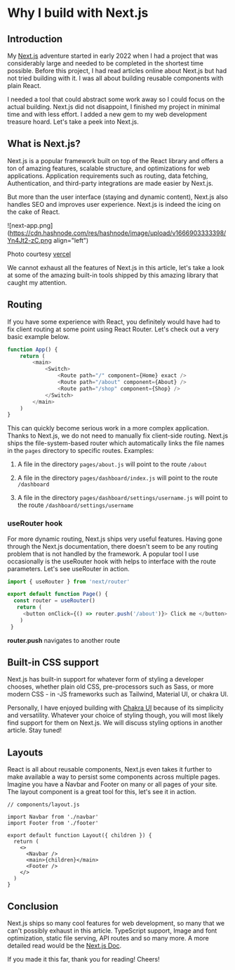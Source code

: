# Why I build with Next.js

## Introduction

My [Next.js](https://nextjs.org/docs) adventure started in early 2022 when I had a project that was considerably large and needed to be completed in the shortest time possible. Before this project, I had read articles online about Next.js but had not tried building with it. I was all about building reusable components with plain React.

I needed a tool that could abstract some work away so I could focus on the actual building. Next.js did not disappoint, I finished my project in minimal time and with less effort. I added a new gem to my web development treasure hoard. Let's take a peek into Next.js.

## What is Next.js?

Next.js is a popular framework built on top of the React library and offers a ton of amazing features, scalable structure, and optimizations for web applications. Application requirements such as routing, data fetching, Authentication, and third-party integrations are made easier by Next.js.

But more than the user interface (staying and dynamic content), Next.js also handles SEO and improves user experience. Next.js is indeed the icing on the cake of React.

![next-app.png](https://cdn.hashnode.com/res/hashnode/image/upload/v1666903333398/Yn4Jt2-zC.png align="left")

Photo courtesy [vercel](https://nextjs.org/learn/foundations/about-nextjs/what-is-nextjs)

We cannot exhaust all the features of Next.js in this article, let's take a look at some of the amazing built-in tools shipped by this amazing library that caught my attention.

## Routing

If you have some experience with React, you definitely would have had to fix client routing at some point using React Router. Let's check out a very basic example below.

```javascript
function App() {
    return (
        <main>
            <Switch>
                <Route path="/" component={Home} exact />
                <Route path="/about" component={About} />
                <Route path="/shop" component={Shop} />
            </Switch>
        </main>
    )
}
```

This can quickly become serious work in a more complex application. Thanks to Next.js, we do not need to manually fix client-side routing. Next.js ships the file-system-based router which automatically links the file names in the `pages` directory to specific routes. Examples:

1.  A file in the directory `pages/about.js` will point to the route `/about`
    
2.  A file in the directory `pages/dashboard/index.js` will point to the route `/dashboard`
    
3.  A file in the directory `pages/dashboard/settings/username.js` will point to the route `/dashboard/settings/username`
    

### useRouter hook

For more dynamic routing, Next.js ships very useful features. Having gone through the Next.js documentation, there doesn't seem to be any routing problem that is not handled by the framework. A popular tool I use occasionally is the useRouter hook with helps to interface with the route parameters. Let's see useRouter in action.

```javascript
import { useRouter } from 'next/router'

export default function Page() { 
  const router = useRouter()
   return ( 
     <button onClick={() => router.push('/about')}> Click me </button>
    )
 }
```

**router.push** navigates to another route

## Built-in CSS support

Next.js has built-in support for whatever form of styling a developer chooses, whether plain old CSS, pre-processors such as Sass, or more modern CSS - in -JS frameworks such as Tailwind, Material UI, or chakra UI.

Personally, I have enjoyed building with [Chakra UI](https://chakra-ui.com/) because of its simplicity and versatility. Whatever your choice of styling though, you will most likely find support for them on Next.js. We will discuss styling options in another article. Stay tuned!

## Layouts

React is all about reusable components, Next.js even takes it further to make available a way to persist some components across multiple pages. Imagine you have a Navbar and Footer on many or all pages of your site. The layout component is a great tool for this, let's see it in action.

```plaintext
// components/layout.js

import Navbar from './navbar'
import Footer from './footer'

export default function Layout({ children }) {
  return (
    <>
      <Navbar />
      <main>{children}</main>
      <Footer />
    </>
  )
}
```

## Conclusion

Next.js ships so many cool features for web development, so many that we can't possibly exhaust in this article. TypeScript support, Image and font optimization, static file serving, API routes and so many more. A more detailed read would be the [Next.js Doc](https://nextjs.org/docs/).

If you made it this far, thank you for reading! Cheers!